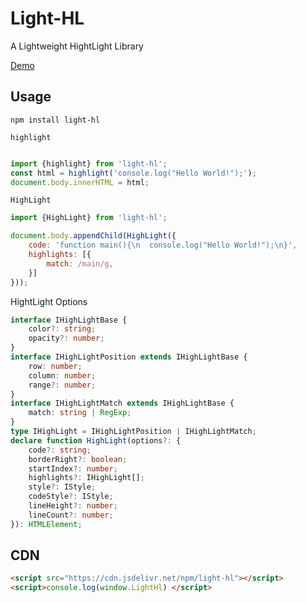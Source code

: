 <!--
 * @Author: chenzhongsheng
 * @Date: 2025-01-07 10:41:09
 * @Description: Coding something
-->
# Light-HL

A Lightweight HightLight Library

[Demo](https://shiyix.cn/jsbox/?github=theajack.toolbox/tools/light-hl/demo.js)

## Usage

```
npm install light-hl
```

`highlight`

```js

import {highlight} from 'light-hl';
const html = highlight('console.log("Hello World!");');
document.body.innerHTML = html;
```

`HighLight`

```js
import {HighLight} from 'light-hl';

document.body.appendChild(HighLight({
    code: 'function main(){\n  console.log("Hello World!");\n}',
    highlights: [{
        match: /main/g,
    }]
}));
```

HightLight Options 

```ts
interface IHighLightBase {
	color?: string;
	opacity?: number;
}
interface IHighLightPosition extends IHighLightBase {
	row: number;
	column: number;
	range?: number;
}
interface IHighLightMatch extends IHighLightBase {
	match: string | RegExp;
}
type IHighLight = IHighLightPosition | IHighLightMatch;
declare function HighLight(options?: {
	code?: string;
	borderRight?: boolean;
	startIndex?: number;
	highlights?: IHighLight[];
	style?: IStyle;
	codeStyle?: IStyle;
	lineHeight?: number;
	lineCount?: number;
}): HTMLElement;
```

## CDN

```html
<script src="https://cdn.jsdelivr.net/npm/light-hl"></script>
<script>console.log(window.LightHl) </script>
```
